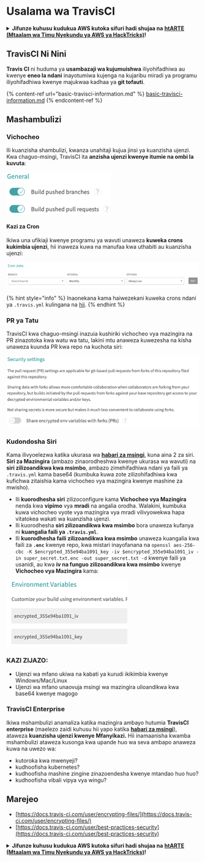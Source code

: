 # Usalama wa TravisCI

<details>

<summary><strong>Jifunze kuhusu kudukua AWS kutoka sifuri hadi shujaa na</strong> <a href="https://training.hacktricks.xyz/courses/arte"><strong>htARTE (Mtaalam wa Timu Nyekundu ya AWS ya HackTricks)</strong></a><strong>!</strong></summary>

Njia nyingine za kusaidia HackTricks:

* Ikiwa unataka kuona **kampuni yako ikionekana kwenye HackTricks** au **kupakua HackTricks kwa PDF** Angalia [**MIPANGO YA KUJIUNGA**](https://github.com/sponsors/carlospolop)!
* Pata [**bidhaa rasmi za PEASS & HackTricks**](https://peass.creator-spring.com)
* Gundua [**Familia ya PEASS**](https://opensea.io/collection/the-peass-family), mkusanyiko wetu wa kipekee wa [**NFTs**](https://opensea.io/collection/the-peass-family)
* **Jiunge na** 💬 [**Kikundi cha Discord**](https://discord.gg/hRep4RUj7f) au kikundi cha [**telegram**](https://t.me/peass) au **tufuate** kwenye **Twitter** 🐦 [**@hacktricks\_live**](https://twitter.com/hacktricks\_live)**.**
* **Shiriki mbinu zako za kudukua kwa kuwasilisha PRs kwa** [**HackTricks**](https://github.com/carlospolop/hacktricks) na [**HackTricks Cloud**](https://github.com/carlospolop/hacktricks-cloud) repos za github.

</details>

## TravisCI Ni Nini

**Travis CI** ni huduma ya **usambazaji wa kujumuishwa** iliyohifadhiwa au kwenye **eneo la ndani** inayotumiwa kujenga na kujaribu miradi ya programu iliyohifadhiwa kwenye majukwaa kadhaa ya **git tofauti**.

{% content-ref url="basic-travisci-information.md" %}
[basic-travisci-information.md](basic-travisci-information.md)
{% endcontent-ref %}

## Mashambulizi

### Vichocheo

Ili kuanzisha shambulizi, kwanza unahitaji kujua jinsi ya kuanzisha ujenzi. Kwa chaguo-msingi, TravisCI ita **anzisha ujenzi kwenye itumie na ombi la kuvuta**:

![](<../../.gitbook/assets/image (19) (1).png>)

#### Kazi za Cron

Ikiwa una ufikiaji kwenye programu ya wavuti unaweza **kuweka crons kukimbia ujenzi**, hii inaweza kuwa na manufaa kwa uthabiti au kuanzisha ujenzi:

![](<../../.gitbook/assets/image (42).png>)

{% hint style="info" %}
Inaonekana kama haiwezekani kuweka crons ndani ya `.travis.yml` kulingana na [hii](https://github.com/travis-ci/travis-ci/issues/9162).
{% endhint %}

### PR ya Tatu

TravisCI kwa chaguo-msingi inazuia kushiriki vichocheo vya mazingira na PR zinazotoka kwa watu wa tatu, lakini mtu anaweza kuwezesha na kisha unaweza kuunda PR kwa repo na kuchota siri:

![](<../../.gitbook/assets/image (1) (1) (1) (1) (1) (1) (1) (1) (1) (1) (1) (1) (1) (1) (1) (1) (1) (1) (1) (1) (1) (1) (1).png>)

### Kudondosha Siri

Kama ilivyoelezwa katika ukurasa wa [**habari za msingi**](basic-travisci-information.md), kuna aina 2 za siri. **Siri za Mazingira** (ambazo zinaorodheshwa kwenye ukurasa wa wavuti) na **siri zilizoandikwa kwa msimbo**, ambazo zimehifadhiwa ndani ya faili ya `.travis.yml` kama base64 (kumbuka kuwa zote zilizohifadhiwa kwa kufichwa zitaishia kama vichocheo vya mazingira kwenye mashine za mwisho).

* Ili **kuorodhesha siri** zilizoconfigure kama **Vichocheo vya Mazingira** nenda kwa **vipimo** vya **mradi** na angalia orodha. Walakini, kumbuka kuwa vichocheo vyote vya mazingira vya mradi vilivyowekwa hapa vitatokea wakati wa kuanzisha ujenzi.
* Ili kuorodhesha **siri zilizoandikwa kwa msimbo** bora unaweza kufanya ni **kuangalia faili ya `.travis.yml`**.
* Ili **kuorodhesha faili zilizoandikwa kwa msimbo** unaweza kuangalia kwa faili za **`.enc`** kwenye repo, kwa mistari inayofanana na `openssl aes-256-cbc -K $encrypted_355e94ba1091_key -iv $encrypted_355e94ba1091_iv -in super_secret.txt.enc -out super_secret.txt -d` kwenye faili ya usanidi, au kwa **iv na funguo zilizoandikwa kwa msimbo** kwenye **Vichocheo vya Mazingira** kama:

![](<../../.gitbook/assets/image (71).png>)

### KAZI ZIJAZO:

* Ujenzi wa mfano ukiwa na kabati ya kurudi ikikimbia kwenye Windows/Mac/Linux
* Ujenzi wa mfano unaovuja msingi wa mazingira ulioandikwa kwa base64 kwenye magogo

### TravisCI Enterprise

Ikiwa mshambulizi anamaliza katika mazingira ambayo hutumia **TravisCI enterprise** (maelezo zaidi kuhusu hii yapo katika [**habari za msingi**](basic-travisci-information.md#travisci-enterprise)), ataweza **kuanzisha ujenzi kwenye Mfanyikazi.** Hii inamaanisha kwamba mshambulizi ataweza kusonga kwa upande huo wa seva ambapo anaweza kuwa na uwezo wa:

* kutoroka kwa mwenyeji?
* kudhoofisha kubernetes?
* kudhoofisha mashine zingine zinazoendesha kwenye mtandao huo huo?
* kudhoofisha vibali vipya vya wingu?

## Marejeo

* [https://docs.travis-ci.com/user/encrypting-files/](https://docs.travis-ci.com/user/encrypting-files/)
* [https://docs.travis-ci.com/user/best-practices-security](https://docs.travis-ci.com/user/best-practices-security)

<details>

<summary><strong>Jifunze kuhusu kudukua AWS kutoka sifuri hadi shujaa na</strong> <a href="https://training.hacktricks.xyz/courses/arte"><strong>htARTE (Mtaalam wa Timu Nyekundu ya AWS ya HackTricks)</strong></a><strong>!</strong></summary>

Njia nyingine za kusaidia HackTricks:

* Ikiwa unataka kuona **kampuni yako ikionekana kwenye HackTricks** au **kupakua HackTricks kwa PDF** Angalia [**MIPANGO YA KUJIUNGA**](https://github.com/sponsors/carlospolop)!
* Pata [**bidhaa rasmi za PEASS & HackTricks**](https://peass.creator-spring.com)
* Gundua [**Familia ya PEASS**](https://opensea.io/collection/the-peass-family), mkusanyiko wetu wa kipekee wa [**NFTs**](https://opensea.io/collection/the-peass-family)
* **Jiunge na** 💬 [**Kikundi cha Discord**](https://discord.gg/hRep4RUj7f) au kikundi cha [**telegram**](https://t.me/peass) au **tufuate** kwenye **Twitter** 🐦 [**@hacktricks\_live**](https://twitter.com/hacktricks\_live)**.**
* **Shiriki mbinu zako za kudukua kwa kuwasilisha PRs kwa** [**HackTricks**](https://github.com/carlospolop/hacktricks) na [**HackTricks Cloud**](https://github.com/carlospolop/hacktricks-cloud) repos za github.

</details>
